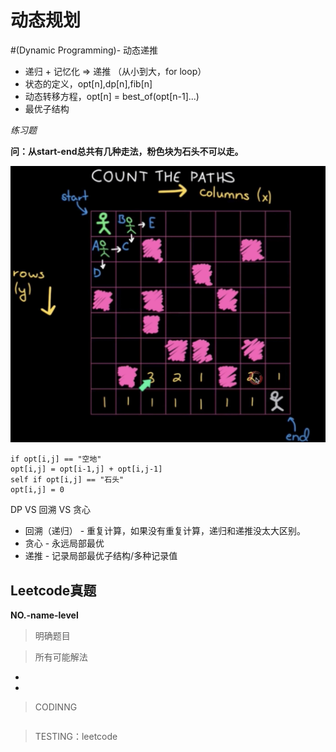 # 动态规划
#(Dynamic Programming)- 动态递推

- 递归 + 记忆化  => 递推 （从小到大，for loop）
- 状态的定义，opt[n],dp[n],fib[n]
- 动态转移方程，opt[n] = best_of(opt[n-1]...)
- 最优子结构

*练习题*

**问：从start-end总共有几种走法，粉色块为石头不可以走。**

![动态规划习题](Resources/14-动态规划-1.png)

```
if opt[i,j] == "空地"
opt[i,j] = opt[i-1,j] + opt[i,j-1]
self if opt[i,j] == "石头"
opt[i,j] = 0
```
DP VS 回溯 VS 贪心

- 回溯（递归） - 重复计算，如果没有重复计算，递归和递推没太大区别。
- 贪心 - 永远局部最优
- 递推 - 记录局部最优子结构/多种记录值

## Leetcode真题

**NO.-name-level**

> 明确题目

> 所有可能解法

-
-

> CODINNG

```

```
> TESTING：leetcode
